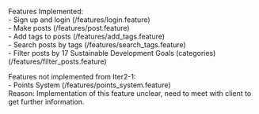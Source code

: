 <p>Features Implemented: <br>
- Sign up and login  (/features/login.feature) <br>
- Make posts  (/features/post.feature)<br>
- Add tags to posts  (/features/add_tags.feature)<br>
- Search posts by tags  (/features/search_tags.feature)<br>
- Filter posts by 17 Sustainable Development Goals (categories)  (/features/filter_posts.feature)</p>

<p>Features not implemented from Iter2-1:<br>
- Points System  (/features/points_system.feature)<br>
Reason: Implementation of this feature unclear, need to meet with client to get further information. </p>